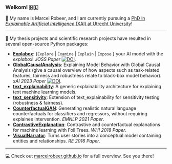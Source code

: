 ### Welkom! 🇳🇱

🐻 My name is Marcel Robeer, and I am currently pursuing a [PhD in _Explainable Artificial Intelligence_ (XAI) at Utrecht University](https://uu.nl/staff/MJRobeer)!

---

🤖 My thesis projects and scientific research projects have resulted in several open-source Python packages:

- [**Explabox**](https://github.com/MarcelRobeer/explabox): {`Explore` | `Examine` | `Explain` | `Expose` } your AI model with the _explabox_! _JOSS Paper_ [![DOI](https://joss.theoj.org/papers/10.21105/joss.08253/status.svg)](https://doi.org/10.21105/joss.08253).
- [**GlobalCausalAnalysis**](https://github.com/MarcelRobeer/GlobalCausalAnalysis): Explaining Model Behavior with Global Causal Analysis (give a causal overview of how aspects such as task-related features, fairness and robustness relate to black-box model behavior). _xAI 2023 Paper_ [![DOI](https://img.shields.io/badge/10.1007%2F978--3--031--44064-9__17?label=DOI&color=blue)](https://doi.org/10.1007/978-3-031-44064-9_17).
- [**text_explainability**](https://github.com/MarcelRobeer/text_explainability): A generic explainability architecture for explaining text machine learning models.
- [**text_sensitivity**](https://github.com/MarcelRobeer/text_sensitivity): Extension of text_explainability for sensitivity testing (robustness & fairness).
- [**CounterfactualGAN**](https://github.com/marcelrobeer/counterfactualgan): Generating realistic natural language counterfactuals for classifiers and regressors, without requiring explainee intervention. _EMNLP 2021 Paper_.
- [**ContrastiveExplanation**](https://github.com/MarcelRobeer/ContrastiveExplanation): Contrastive and counterfactual explanations for machine learning with Foil Trees. _WHI 2018 Paper_.
- [**VisualNarrator**](https://github.com/MarcelRobeer/VisualNarrator): Turns user stories into a conceptual model containing entities and relationships. _RE 2016 Paper_.

---

💻 Check out [marcelrobeer.github.io](https://marcelrobeer.github.io) for a full overview. See you there!
